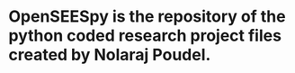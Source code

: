 # OpenSEESpy is the repository of the python coded research project files created by Nolaraj Poudel.
